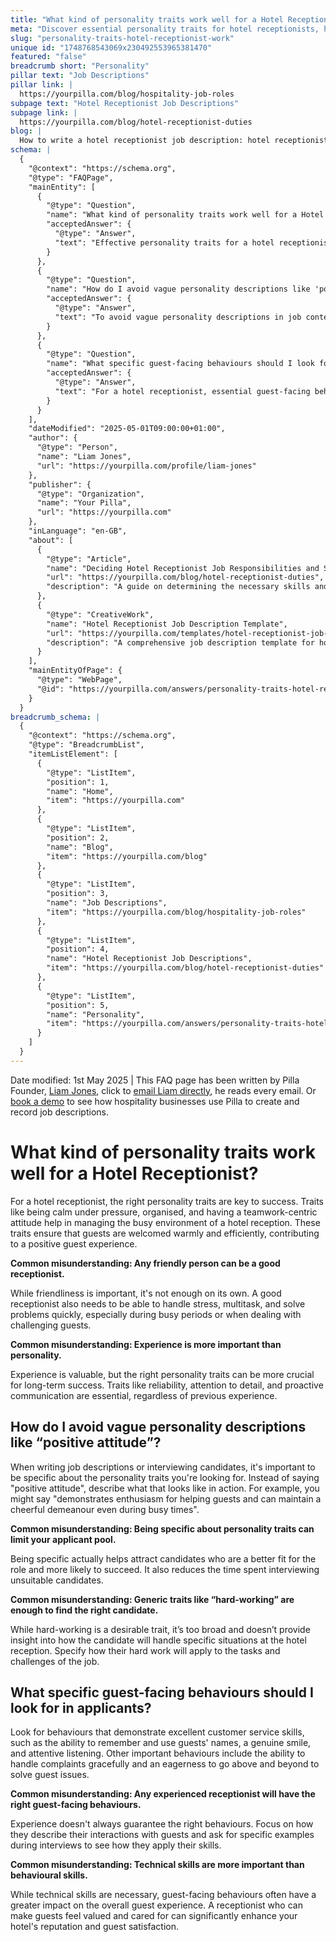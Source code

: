 ```yaml
---
title: "What kind of personality traits work well for a Hotel Receptionist?"
meta: "Discover essential personality traits for hotel receptionists, how to define them clearly in job descriptions, and the key guest-facing behaviours to look for."
slug: "personality-traits-hotel-receptionist-work"
unique id: "1748768543069x230492553965381470"
featured: "false"
breadcrumb short: "Personality"
pillar text: "Job Descriptions"
pillar link: |
  https://yourpilla.com/blog/hospitality-job-roles
subpage text: "Hotel Receptionist Job Descriptions"
subpage link: |
  https://yourpilla.com/blog/hotel-receptionist-duties
blog: |
  How to write a hotel receptionist job description: hotel receptionist job description template included.
schema: |
  {
    "@context": "https://schema.org",
    "@type": "FAQPage",
    "mainEntity": [
      {
        "@type": "Question",
        "name": "What kind of personality traits work well for a Hotel Receptionist?",
        "acceptedAnswer": {
          "@type": "Answer",
          "text": "Effective personality traits for a hotel receptionist include being calm under pressure, organised, and having a teamwork-centric attitude. These traits are crucial for managing the complex environment of a hotel reception, ensuring that guests are welcomed warmly and efficiently, fostering a positive guest experience."
        }
      },
      {
        "@type": "Question",
        "name": "How do I avoid vague personality descriptions like 'positive attitude'?",
        "acceptedAnswer": {
          "@type": "Answer",
          "text": "To avoid vague personality descriptions in job contexts, it's important to specify the traits you seek. Rather than stating 'positive attitude', detail the behaviours that illustrate this trait, such as demonstrating enthusiasm for assisting guests and maintaining a cheerful demeanor even during peak times."
        }
      },
      {
        "@type": "Question",
        "name": "What specific guest-facing behaviours should I look for in applicants?",
        "acceptedAnswer": {
          "@type": "Answer",
          "text": "For a hotel receptionist, essential guest-facing behaviours include using guests' names, maintaining a genuine smile, and attentively listening. Ability to gracefully handle complaints and eagerness to solve guest issues beyond standard expectations are also crucial for enhancing guest experiences and satisfaction."
        }
      }
    ],
    "dateModified": "2025-05-01T09:00:00+01:00",
    "author": {
      "@type": "Person",
      "name": "Liam Jones",
      "url": "https://yourpilla.com/profile/liam-jones"
    },
    "publisher": {
      "@type": "Organization",
      "name": "Your Pilla",
      "url": "https://yourpilla.com"
    },
    "inLanguage": "en-GB",
    "about": [
      {
        "@type": "Article",
        "name": "Deciding Hotel Receptionist Job Responsibilities and Skills",
        "url": "https://yourpilla.com/blog/hotel-receptionist-duties",
        "description": "A guide on determining the necessary skills and responsibilities for a hotel receptionist, ensuring a suitable match for your hotel's needs."
      },
      {
        "@type": "CreativeWork",
        "name": "Hotel Receptionist Job Description Template",
        "url": "https://yourpilla.com/templates/hotel-receptionist-job-description",
        "description": "A comprehensive job description template for hotel receptionists that outlines primary duties, required skills, and personality traits."
      }
    ],
    "mainEntityOfPage": {
      "@type": "WebPage",
      "@id": "https://yourpilla.com/answers/personality-traits-hotel-receptionist-work"
    }
  }
breadcrumb_schema: |
  {
    "@context": "https://schema.org",
    "@type": "BreadcrumbList",
    "itemListElement": [
      {
        "@type": "ListItem",
        "position": 1,
        "name": "Home",
        "item": "https://yourpilla.com"
      },
      {
        "@type": "ListItem",
        "position": 2,
        "name": "Blog",
        "item": "https://yourpilla.com/blog"
      },
      {
        "@type": "ListItem",
        "position": 3,
        "name": "Job Descriptions",
        "item": "https://yourpilla.com/blog/hospitality-job-roles"
      },
      {
        "@type": "ListItem",
        "position": 4,
        "name": "Hotel Receptionist Job Descriptions",
        "item": "https://yourpilla.com/blog/hotel-receptionist-duties"
      },
      {
        "@type": "ListItem",
        "position": 5,
        "name": "Personality",
        "item": "https://yourpilla.com/answers/personality-traits-hotel-receptionist-work"
      }
    ]
  }
---
```


Date modified: 1st May 2025 | This FAQ page has been written by Pilla Founder, [Liam Jones](https://yourpilla.com/profile/liam-jones), click to [email Liam directly](https://mailto:liam@yourpilla.com), he reads every email. Or [book a demo](https://calendly.com/pilla/demo) to see how hospitality businesses use Pilla to create and record job descriptions.

# What kind of personality traits work well for a Hotel Receptionist?

For a hotel receptionist, the right personality traits are key to success. Traits like being calm under pressure, organised, and having a teamwork-centric attitude help in managing the busy environment of a hotel reception. These traits ensure that guests are welcomed warmly and efficiently, contributing to a positive guest experience.

**Common misunderstanding: Any friendly person can be a good receptionist.**

While friendliness is important, it's not enough on its own. A good receptionist also needs to be able to handle stress, multitask, and solve problems quickly, especially during busy periods or when dealing with challenging guests.

**Common misunderstanding: Experience is more important than personality.**

Experience is valuable, but the right personality traits can be more crucial for long-term success. Traits like reliability, attention to detail, and proactive communication are essential, regardless of previous experience.

## How do I avoid vague personality descriptions like “positive attitude”?

When writing job descriptions or interviewing candidates, it's important to be specific about the personality traits you're looking for. Instead of saying "positive attitude", describe what that looks like in action. For example, you might say "demonstrates enthusiasm for helping guests and can maintain a cheerful demeanour even during busy times".

**Common misunderstanding: Being specific about personality traits can limit your applicant pool.**

Being specific actually helps attract candidates who are a better fit for the role and more likely to succeed. It also reduces the time spent interviewing unsuitable candidates.

**Common misunderstanding: Generic traits like “hard-working” are enough to find the right candidate.**

While hard-working is a desirable trait, it’s too broad and doesn’t provide insight into how the candidate will handle specific situations at the hotel reception. Specify how their hard work will apply to the tasks and challenges of the job.

## What specific guest-facing behaviours should I look for in applicants?

Look for behaviours that demonstrate excellent customer service skills, such as the ability to remember and use guests' names, a genuine smile, and attentive listening. Other important behaviours include the ability to handle complaints gracefully and an eagerness to go above and beyond to solve guest issues.

**Common misunderstanding: Any experienced receptionist will have the right guest-facing behaviours.**

Experience doesn't always guarantee the right behaviours. Focus on how they describe their interactions with guests and ask for specific examples during interviews to see how they apply their skills.

**Common misunderstanding: Technical skills are more important than behavioural skills.**

While technical skills are necessary, guest-facing behaviours often have a greater impact on the overall guest experience. A receptionist who can make guests feel valued and cared for can significantly enhance your hotel's reputation and guest satisfaction.